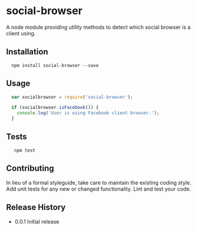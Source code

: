 social-browser
=========

A node module providing utility methods to detect which social browser is a client using.

## Installation

```shell
  npm install social-browser --save
```

## Usage

```js
  var socialbrowser = require('social-browser');

  if (socialbrowser.isFacebook()) {
    console.log('User is using Facebook client browser.');
  }

```

## Tests

```shell
   npm test
```

## Contributing

In lieu of a formal styleguide, take care to maintain the existing coding style.
Add unit tests for any new or changed functionality. Lint and test your code.

## Release History

* 0.0.1 Initial release
